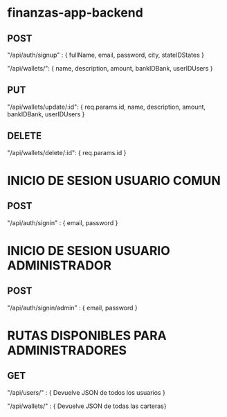 # finanzas-app-backend


## POST 
"/api/auth/signup" : { fullName, email, password, city, stateIDStates }

"/api/wallets/": { name, description, amount, bankIDBank, userIDUsers }

## PUT
"/api/wallets/update/:id": { req.params.id, name, description, amount, bankIDBank, userIDUsers }

## DELETE
"/api/wallets/delete/:id": { req.params.id }

# INICIO DE SESION USUARIO COMUN

## POST
"/api/auth/signin" : { email, password }

# INICIO DE SESION USUARIO ADMINISTRADOR

## POST
"/api/auth/signin/admin" : { email, password }



# RUTAS DISPONIBLES PARA ADMINISTRADORES

## GET
"/api/users/" : { Devuelve JSON de todos los usuarios }

"/api/wallets/" : { Devuelve JSON de todas las carteras}
